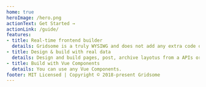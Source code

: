 ```yaml
---
home: true
heroImage: /hero.png
actionText: Get Started →
actionLink: /guide/
features:
- title: Real-time frontend builder
  details: Gridsome is a truly WYSIWG and does not add any extra code or fuzz. What you see is what you really get.
- title: Design & build with real data
  details: Design and build pages, post, archive layotus from a APIs or Headless CMS. Just connect a source and start designing.
- title: Build with Vue Components
  details: You can use any Vue Components.
footer: MIT Licensed | Copyright © 2018-present Gridsome
---
```

